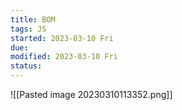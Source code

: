 ```yaml
---
title: BOM
tags: JS
started: 2023-03-10 Fri
due:
modified: 2023-03-10 Fri
status:
---
```

![[Pasted image 20230310113352.png]]